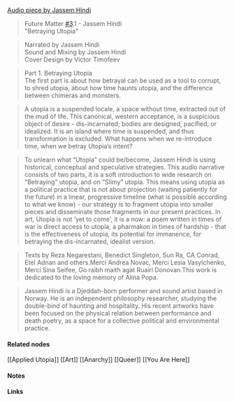 ---
---

[Audio piece by Jassem Hindi](https://soundcloud.com/futurematter/future-matter-31-jassem-hindi-betraying-utopia)

>Future Matter [#3](https://soundcloud.com/tags/3).1 - Jassem Hindi  
"Betraying Utopia"

>Narrated by Jassem Hindi  
Sound and Mixing by Jassem Hindi  
Cover Design by Victor Timofeev


>Part 1. Betraying Utopia  
The first part is about how betrayal can be used as a tool to corrupt, to shred utopia, about how time haunts utopia, and the difference between chimeras and monsters.


>A utopia is a suspended locale, a space without time, extracted out of the mud of life. This canonical, western acceptance, is a suspicious object of desire - dis-incarnated; bodies are designed, pacified, or idealized. It is an island where time is suspended, and thus transformation is excluded. What happens when we re-introduce time, when we betray Utopia’s intent?  
 
>To unlearn what “Utopia” could be/become, Jassem Hindi is using historical, conceptual and speculative strategies. This audio narrative consists of two parts, it is a soft introduction to wide research on “Betraying” utopia, and on “Slimy” utopia. This means using utopia as a political practice that is not about projection (waiting patiently for the future) in a linear, progressive timeline (what is possible according to what we know) - our strategy is to fragment utopia into smaller pieces and disseminate those fragments in our present practices. In art, Utopia is not ‘yet to come', it is a now: a poem written in times of war is direct access to utopia, a pharmakon in times of hardship - that is the effectiveness of utopia, its potential for immanence, for betraying the dis-incarnated, idealist version.


>Texts by Reza Negarestani, Benedict Singleton, Sun Ra, CA Conrad, Etel Adnan and others.Merci Andrea Novac, Merci Lesia Vasylchenko, Merci Sina Seifee, Go raibh maith agat Ruairi Donovan.This work is dedicated to the loving memory of Alina Popa.


>Jassem Hindi is a Djeddah-born performer and sound artist based in Norway. He is an independent philosophy researcher, studying the double-bind of haunting and hospitality. His recent artworks have been focused on the physical relation between performance and death poetry, as a space for a collective political and environmental practice.



#### Related nodes

[[Applied Utopia]]
[[Art]]
[[Anarchy]]
[[Queer]]
[[You Are Here]]


#### Notes




#### Links